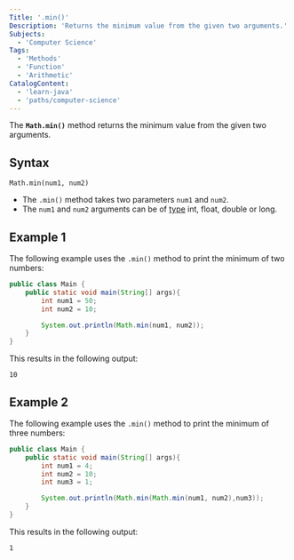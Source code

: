 ```yaml
---
Title: '.min()'
Description: 'Returns the minimum value from the given two arguments.'
Subjects:
  - 'Computer Science'
Tags:
  - 'Methods'
  - 'Function'
  - 'Arithmetic'
CatalogContent:
  - 'learn-java'
  - 'paths/computer-science'
---
```


The **`Math.min()`** method returns the minimum value from the given two arguments.

## Syntax

```pseudo
Math.min(num1, num2)
```

- The `.min()` method takes two parameters `num1` and `num2`.
- The `num1` and `num2` arguments can be of [type](https://www.codecademy.com/resources/docs/java/data-types) int, float, double or long.

## Example 1

The following example uses the `.min()` method to print the minimum of two numbers:

```java
public class Main {
    public static void main(String[] args){
        int num1 = 50;
        int num2 = 10;

        System.out.println(Math.min(num1, num2));
    }
}
```

This results in the following output:

```shell
10
```

## Example 2

The following example uses the `.min()` method to print the minimum of three numbers:

```java
public class Main {
    public static void main(String[] args){
        int num1 = 4;
        int num2 = 10;
        int num3 = 1;

        System.out.println(Math.min(Math.min(num1, num2),num3));
    }
}
```

This results in the following output:

```shell
1
```
